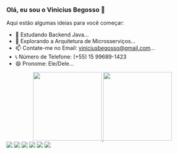 ### Olá, eu sou o Vinicius Begosso 👋

Aqui estão algumas ideias para você começar:

- 🔭 Estudando Backend Java...
- 🌱 Explorando a Arquitetura de Microsserviços...
- 📫 Contate-me no Email: viniciusbegosso@gmail.com...
- 📞 Número de Telefone: (+55) 15 99689-1423
- 😄 Pronome: Ele/Dele...

<div align="center">
  <a href="https://github.com/viniciusbpereira">
  <img height="180em" src="https://github-readme-stats.vercel.app/api?username=viniciusbpereira&show_icons=true&theme=dark&include_all_commits=true&count_private=true"/>
  <img height="180em" src="https://github-readme-stats.vercel.app/api/top-langs/?username=viniciusbpereira&layout=compact&langs_count=7&theme=dark"/>
</div>

<div>
  <a href = "mailto:viniciusbegosso@gmail.com"><img src="https://img.shields.io/badge/Gmail-D14836?style=for-the-badge&logo=gmail&logoColor=white" target="_blank"></a>
  <a href="https://www.facebook.com/vinicius.begosso/" target="_blank"><img src="https://img.shields.io/badge/Facebook-1877F2?style=for-the-badge&logo=facebook&logoColor=white" target="_blank"></a>
 <a href="https://twitter.com/ViniciusBegoss2" target="_blank"><img src="https://img.shields.io/badge/Twitter-1DA1F2?style=for-the-badge&logo=twitter&logoColor=white" target="_blank"></a> 
 <a href="https://discord.gg/pU428vFP43" target="_blank"><img src="https://img.shields.io/badge/Discord-7289DA?style=for-the-badge&logo=discord&logoColor=white" target="_blank"></a> 
  <a href="https://www.linkedin.com/in/vinicius-begosso-849899219/" target="_blank"><img src="https://img.shields.io/badge/-LinkedIn-%230077B5?style=for-the-badge&logo=linkedin&logoColor=white" target="_blank"></a>
  <img src="https://res.cloudinary.com/practicaldev/image/fetch/s--5L56NyjK--/c_imagga_scale,f_auto,fl_progressive,h_420,q_auto,w_1000/https://dev-to-uploads.s3.amazonaws.com/uploads/articles/olvtrtyjvasesij98npa.png"/>
</div>
